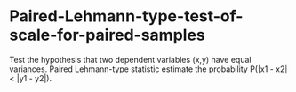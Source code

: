 # Paired-Lehmann-type-test-of-scale-for-paired-samples
Test the hypothesis that two dependent variables (x,y) have equal variances.
Paired Lehmann-type statistic estimate the probability P(|x1 - x2| < |y1 - y2|).
